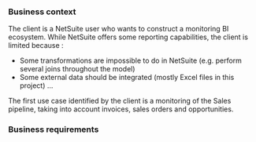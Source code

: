 ### Business context

The client is a NetSuite user who wants to construct a monitoring BI ecosystem.
While NetSuite offers some reporting capabilities, the client is limited because :
- Some transformations are impossible to do in NetSuite (e.g. perform several joins throughout the model)
- Some external data should be integrated (mostly Excel files in this project)
...

The first use case identified by the client is a monitoring of the Sales pipeline, taking into account invoices, sales orders and opportunities.

### Business requirements
